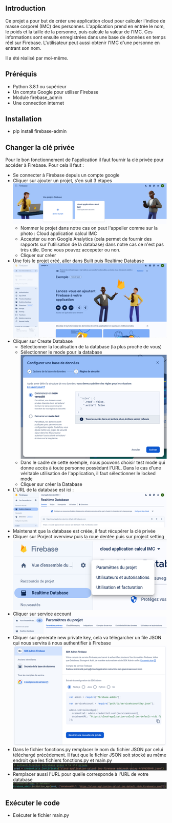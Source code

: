 Introduction
-

Ce projet a pour but de créer une application cloud pour calculer l'indice de
masse corporel (IMC) des personnes.
L'application prend en entrée le nom, le poids et la taille de la personne, puis calcule la valeur de l'IMC. Ces informations
sont ensuite enregistrées dans une base de données en temps réel sur Firebase.
L'utilisateur peut aussi obtenir l'IMC d'une personne en entrant son nom.

Il a été réalisé par moi-même.

Préréquis
-

- Python 3.8.1 ou supérieur
- Un compte Google pour utiliser Firebase
- Module firebase_admin
- Une connection internet

Installation
-

- pip install firebase-admin

Changer la clé privée
-

Pour le bon fonctionnement de l'application il faut fournir la clé privée pour accéder à Firebase.
Pour cela il faut :

- Se connecter à Firebase depuis un compte google
- Cliquer sur ajouter un projet, s'en suit 3 étapes
 ![alt text](image.png)
  - Nommer le projet dans notre cas on peut l'appeller comme sur la photo : Cloud application calcul IMC
  - Accepter ou non Google Analytics (cela permet de fournir des rapports sur l'utilisation de la database) dans notre cas ce n'est pas très utile. Donc vous pouvez accepeter ou non.
  - Cliquer sur créer
- Une fois le projet créé, aller dans Built puis Realtime Database
![alt text](image-1.png)
- Cliquer sur Create Database
  - Sélectionner la localisation de la database (la plus proche de vous)
  - Sélectionner le mode pour la database
   ![alt text](image-2.png)
  - Dans le cadre de cette exemple, nous pouvons choisir test mode qui donne accès à toute personne possédant l'URL. Dans le cas d'une véritable utilisation de l'application, il faut sélectionner le locked mode
  - Cliquer sur créer la Database
- L'URL de la database est ici :
  ![alt text](image-3.png)
- Maintenant que la database est créée, il faut récupérer la clé privée
- Cliquer sur Porject overview puis la roue dentée puis sur project setting
  ![alt text](image-4.png)
- Cliquer sur service account
  ![alt text](image-6.png)
- Cliquer sur generate new private key, cela va télégarcher un file JSON qui nous servira à nous authentifier à Firebase
![alt text](image-7.png)
- Dans le fichier fonctions.py remplacer le nom du fichier JSON par celui téléchargé précèdement. Il faut que le fichier JSON soit stocké au même endroit que les fichiers fonctions.py et main.py
  ![alt text](image-8.png)
- Remplacer aussi l'URL pour quelle corresponde à l'URL de votre database
  ![alt text](image-9.png)

Exécuter le code
-

- Exécuter le fichier main.py
